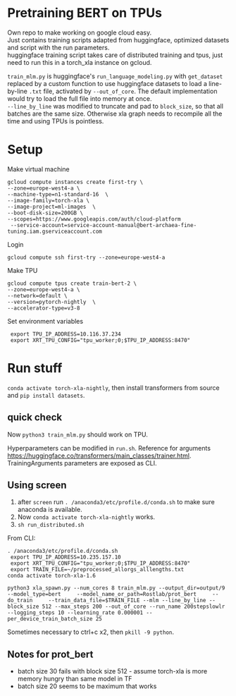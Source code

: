 # Pretraining BERT on TPUs

Own repo to make working on google cloud easy.  
Just contains training scripts adapted from huggingface, optimized datasets and script with the run parameters.  
huggingface training script takes care of distributed training and tpus, just need to run this in a torch_xla instance on gcloud.

`train_mlm.py` is huggingface's `run_language_modeling.py` with `get_dataset` replaced by a custom function to use huggingface datasets to load a line-by-line `.txt` file, activated by `--out_of_core`. The default implementation would try to load the full file into memory at once.  
`--line_by_line` was modified to truncate and pad to `block_size`, so that all batches are the same size. Otherwise xla graph needs to recompile all the time and using TPUs is pointless.



# Setup 


Make virtual machine
```
gcloud compute instances create first-try \
--zone=europe-west4-a \
--machine-type=n1-standard-16  \
--image-family=torch-xla \
--image-project=ml-images  \
--boot-disk-size=200GB \
--scopes=https://www.googleapis.com/auth/cloud-platform
 --service-account=service-account-manual@bert-archaea-fine-tuning.iam.gserviceaccount.com
```
Login
```
gcloud compute ssh first-try --zone=europe-west4-a

```
Make TPU

```
gcloud compute tpus create train-bert-2 \
--zone=europe-west4-a \
--network=default \
--version=pytorch-nightly  \
--accelerator-type=v3-8
```

Set environment variables

```
 export TPU_IP_ADDRESS=10.116.37.234
 export XRT_TPU_CONFIG="tpu_worker;0;$TPU_IP_ADDRESS:8470"
```

# Run stuff

`conda activate torch-xla-nightly`, then install transformers from source and `pip install datasets`.  

## quick check

Now `python3 train_mlm.py` should work on TPU.  

Hyperparameters can be modified in `run.sh`. Reference for arguments https://huggingface.co/transformers/main_classes/trainer.html. TrainingArguments parameters are exposed as CLI.

## Using screen

1. after `screen` run `. /anaconda3/etc/profile.d/conda.sh` to make sure anaconda is available.  
2. Now `conda activate torch-xla-nightly` works.
3. `sh run_distributed.sh`



From CLI:  

```
. /anaconda3/etc/profile.d/conda.sh
 export TPU_IP_ADDRESS=10.235.157.10
 export XRT_TPU_CONFIG="tpu_worker;0;$TPU_IP_ADDRESS:8470"
 export TRAIN_FILE=~/preprocessed_allorgs_alllengths.txt
conda activate torch-xla-1.6

python3 xla_spawn.py --num_cores 8 train_mlm.py --output_dir=output/9     --model_type=bert     --model_name_or_path=Rostlab/prot_bert     --do_train     --train_data_file=$TRAIN_FILE --mlm --line_by_line --block_size 512 --max_steps 200 --out_of_core --run_name 200stepslowlr --logging_steps 10 --learning_rate 0.000001 --per_device_train_batch_size 25
```

Sometimes necessary to ctrl+c x2, then `pkill -9 python`.  



## Notes for prot_bert

- batch size 30 fails with block size 512 - assume torch-xla is more memory hungry than same model in TF
- batch size 20 seems to be maximum that works